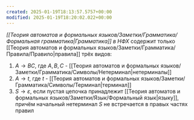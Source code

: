 ```yaml
---
created: 2025-01-19T18:13:57.5757+00:00
modified: 2025-01-19T18:20:02.022+00:00
---
```


*[[Теория автоматов и формальных языков/Заметки/Грамматика/Формальная грамматика|Грамматика]] в НФХ* содержит только [[Теория автоматов и формальных языков/Заметки/Грамматика/Правила/Правило|правила]] трёх видов:
1) $A \rightarrow BC$, где $A, B, C$ - [[Теория автоматов и формальных языков/Заметки/Грамматика/Символы/Нетерминал|нетерминалы]]
2) $A \rightarrow t$, где $t$ - [[Теория автоматов и формальных языков/Заметки/Грамматика/Символы/Терминал|терминал]]
3) $S \rightarrow \varepsilon$, если пустая цепочка принадлежит [[Теория автоматов и формальных языков/Заметки/Язык/Формальный язык|языку]], причём начальный нетерминал $S$ не встречается в правых частях правил